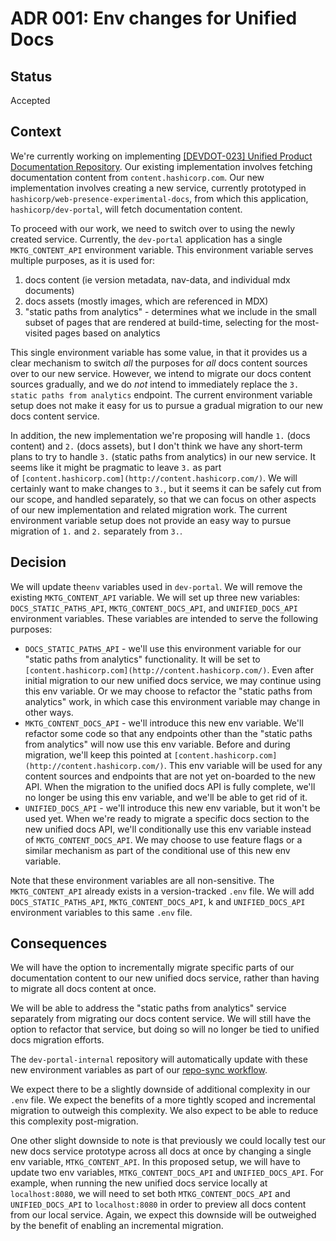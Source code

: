 # ADR 001: Env changes for Unified Docs

## Status

Accepted

## Context

We're currently working on implementing [[DEVDOT-023] Unified Product Documentation Repository](https://go.hashi.co/rfc/devdot-023). Our existing implementation involves fetching documentation content from `content.hashicorp.com`. Our new implementation involves creating a new service, currently prototyped in `hashicorp/web-presence-experimental-docs`, from which this application, `hashicorp/dev-portal`, will fetch documentation content.

To proceed with our work, we need to switch over to using the newly created service. Currently, the `dev-portal` application has a single `MKTG_CONTENT_API` environment variable. This environment variable serves multiple purposes, as it is used for:

1. docs content (ie version metadata, nav-data, and individual mdx documents)
2. docs assets (mostly images, which are referenced in MDX)
3. "static paths from analytics" - determines what we include in the small subset of pages that are rendered at build-time, selecting for the most-visited pages based on analytics

This single environment variable has some value, in that it provides us a clear mechanism to switch _all_ the purposes for _all_ docs content sources over to our new service. However, we intend to migrate our docs content sources gradually, and we do _not_ intend to immediately replace the `3. static paths from analytics` endpoint. The current environment variable setup does not make it easy for us to pursue a gradual migration to our new docs content service.

In addition, the new implementation we're proposing will handle `1.` (docs content) and `2.` (docs assets), but I don't think we have any short-term plans to try to handle `3.` (static paths from analytics) in our new service. It seems like it might be pragmatic to leave `3.` as part of `[content.hashicorp.com](http://content.hashicorp.com/)`. We will certainly want to make changes to `3.`, but it seems it can be safely cut from our scope, and handled separately, so that we can focus on other aspects of our new implementation and related migration work. The current environment variable setup does not provide an easy way to pursue migration of `1.` and `2.` separately from `3.`.

## Decision

We will update the`env` variables used in `dev-portal`. We will remove the existing `MKTG_CONTENT_API` variable. We will set up three new variables: `DOCS_STATIC_PATHS_API`, `MKTG_CONTENT_DOCS_API`, and `UNIFIED_DOCS_API` environment variables. These variables are intended to serve the following purposes:

- `DOCS_STATIC_PATHS_API` - we'll use this environment variable for our "static paths from analytics" functionality. It will be set to `[content.hashicorp.com](http://content.hashicorp.com/)`. Even after initial migration to our new unified docs service, we may continue using this env variable. Or we may choose to refactor the "static paths from analytics" work, in which case this environment variable may change in other ways.
- `MKTG_CONTENT_DOCS_API` - we'll introduce this new env variable. We'll refactor some code so that any endpoints other than the "static paths from analytics" will now use this env variable. Before and during migration, we'll keep this pointed at `[content.hashicorp.com](http://content.hashicorp.com/)`. This env variable will be used for any content sources and endpoints that are not yet on-boarded to the new API. When the migration to the unified docs API is fully complete, we'll no longer be using this env variable, and we'll be able to get rid of it.
- `UNIFIED_DOCS_API` - we'll introduce this new env variable, but it won't be used yet. When we're ready to migrate a specific docs section to the new unified docs API, we'll conditionally use this env variable instead of `MKTG_CONTENT_DOCS_API`. We may choose to use feature flags or a similar mechanism as part of the conditional use of this new env variable.

Note that these environment variables are all non-sensitive. The `MKTG_CONTENT_API` already exists in a version-tracked `.env` file. We will add `DOCS_STATIC_PATHS_API`, `MKTG_CONTENT_DOCS_API`, k and `UNIFIED_DOCS_API` environment variables to this same `.env` file.

## Consequences

We will have the option to incrementally migrate specific parts of our documentation content to our new unified docs service, rather than having to migrate all docs content at once.

We will be able to address the "static paths from analytics" service separately from migrating our docs content service. We will still have the option to refactor that service, but doing so will no longer be tied to unified docs migration efforts.

The `dev-portal-internal` repository will automatically update with these new environment variables as part of our [repo-sync workflow](https://github.com/hashicorp/dev-portal/blob/main/.github/workflows/repo-sync.yml).

We expect there to be a slightly downside of additional complexity in our `.env` file. We expect the benefits of a more tightly scoped and incremental migration to outweigh this complexity. We also expect to be able to reduce this complexity post-migration.

One other slight downside to note is that previously we could locally test our new docs service prototype across all docs at once by changing a single env variable, `MTKG_CONTENT_API`. In this proposed setup, we will have to update two env variables, `MTKG_CONTENT_DOCS_API` and `UNIFIED_DOCS_API`. For example, when running the new unified docs service locally at `localhost:8080`, we will need to set both `MTKG_CONTENT_DOCS_API` and `UNIFIED_DOCS_API` to `localhost:8080` in order to preview all docs content from our local service. Again, we expect this downside will be outweighed by the benefit of enabling an incremental migration.

